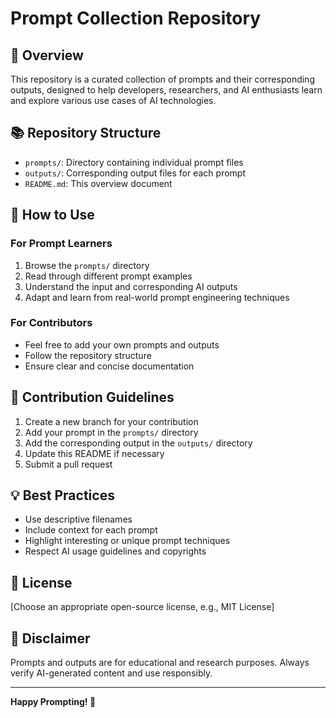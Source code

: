 # Prompt Collection Repository

## 🌟 Overview

This repository is a curated collection of prompts and their corresponding outputs, designed to help developers, researchers, and AI enthusiasts learn and explore various use cases of AI technologies.

## 📚 Repository Structure

- `prompts/`: Directory containing individual prompt files
- `outputs/`: Corresponding output files for each prompt
- `README.md`: This overview document

## 🚀 How to Use

### For Prompt Learners
1. Browse the `prompts/` directory
2. Read through different prompt examples
3. Understand the input and corresponding AI outputs
4. Adapt and learn from real-world prompt engineering techniques

### For Contributors
- Feel free to add your own prompts and outputs
- Follow the repository structure
- Ensure clear and concise documentation

## 🤝 Contribution Guidelines

1. Create a new branch for your contribution
2. Add your prompt in the `prompts/` directory
3. Add the corresponding output in the `outputs/` directory
4. Update this README if necessary
5. Submit a pull request

## 💡 Best Practices

- Use descriptive filenames
- Include context for each prompt
- Highlight interesting or unique prompt techniques
- Respect AI usage guidelines and copyrights

## 📝 License

[Choose an appropriate open-source license, e.g., MIT License]

## 🌈 Disclaimer

Prompts and outputs are for educational and research purposes. Always verify AI-generated content and use responsibly.

---

**Happy Prompting! 🚀** 